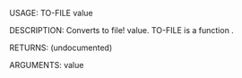 USAGE:
     TO-FILE value 

DESCRIPTION:
     Converts to file! value.
     TO-FILE is a function .

RETURNS:
    (undocumented)

ARGUMENTS:
    value
